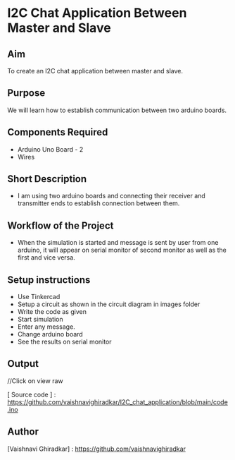# I2C Chat Application Between Master and Slave 

## Aim

To create an I2C chat application between master and slave. 

## Purpose

We will learn how to establish communication between two arduino boards.   


## Components Required
- Arduino Uno Board - 2 
- Wires 

## Short Description 

- I am using two arduino boards and connecting their receiver and transmitter ends to establish connection between them.

## Workflow of the Project

- When the simulation is started and message is sent by user from one arduino, it will appear on serial monitor of second monitor as well as the first and vice versa. 

## Setup instructions

- Use Tinkercad
- Setup a circuit as shown in the circuit diagram in images folder
- Write the code as given
- Start simulation
- Enter any message.
- Change arduino board
- See the results on serial monitor

## Output

//Click on view raw

[circuit diagram]:   https://github.com/vaishnavighiradkar/I2C_chat_application/blob/main/Circuit.png

[Simulation Video]:   https://github.com/vaishnavighiradkar/I2C_chat_application/blob/main/simulation%20video%20(2).zip

[ Source code ] :    https://github.com/vaishnavighiradkar/I2C_chat_application/blob/main/code.ino

## Author

[Vaishnavi Ghiradkar] : https://github.com/vaishnavighiradkar



